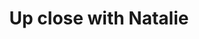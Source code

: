 ---
layout: item
raw_url: https://prdwebappstorage.blob.core.windows.net/kansaspattons/images/gallery-2009-10-28/photo00552.jpg
thumb_url: https://prdwebappstorage.blob.core.windows.net/kansaspattons/images/gallery-2009-10-28/thumb_photo00552.jpg
post: /kansaspattons/blog/2009/10/28/cpls-kindergarten-trip.html
index: 7
title: Up close with Natalie
---